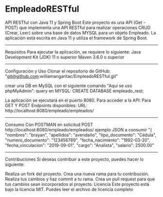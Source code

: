 # EmpleadoRESTful
API RESTful con Java 11 y Spring Boot
Este proyecto es una API (Get - POST) que implementa una API RESTful para realizar operaciones CRUD (Crear, Leer) sobre una base de datos MYSQL para un objeto Empleado. La aplicación está escrita en Java 11 y utiliza el framework de Spring Boot.

-----------
Requisitos 
Para ejecutar la aplicación, se requiere lo siguiente:
Java Development Kit (JDK) 11 o superior
Maven 3.6.0 o superior

-----------
Configuración y Uso
Clonar el repositorio de GitHub:
     "git@github.com:williamangaritac/EmpleadoRESTful.git"

crear una DB en MySQL con el siguiente comando "Aqui se uso phpMyAdmin":
query en MYSQL: CREATE DATABASE empleado_rest;

La aplicación se ejecutará en el puerto 8080. Para acceder a la API:
Para GET Y POST Endpoints disponibles: 
URL: http://localhost:8080/empleado/empleados/

-----------
Consumo Con POSTMAN en solicitud POST
http://localhost:8080/empleado/empleados/
ejemplo JSON a consumir 
"{
    "nombres": "brayan",
    "apellidos": "avendaño",
    "tipo_documento": "Cédula",
    "numero_documento": "123456789",
    "fecha_nacimiento": "1992-03-20",
    "fecha_vinculacion": "2019-09-01",
    "cargo": "Analista",
    "salario": 2500.00"
    
-----------
Contribuciones
Si deseas contribuir a este proyecto, puedes hacer lo siguiente:

Realiza un fork del proyecto.
Crea una nueva rama para tu contribución.
Realiza tus cambios y haz commit a tu rama.
Crea un pull request para que tus cambios sean incorporados al proyecto.
Licencia
Este proyecto está bajo la licencia MIT. Puedes leer el archivo de licencia completo 

